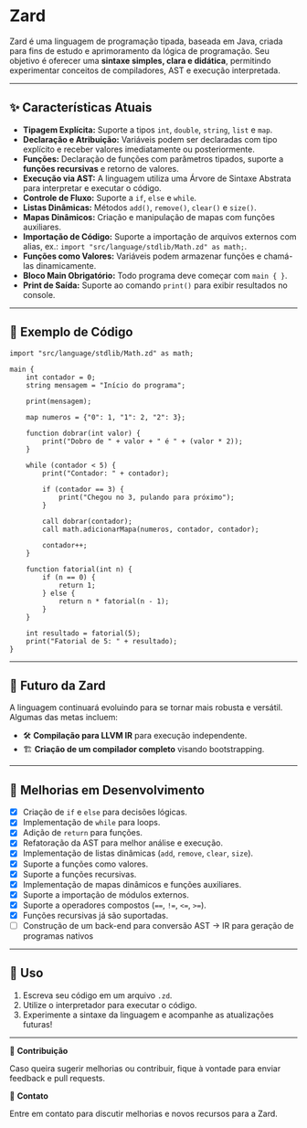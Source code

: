 # Zard

Zard é uma linguagem de programação tipada, baseada em Java, criada para fins de estudo e aprimoramento da lógica de programação. Seu objetivo é oferecer uma **sintaxe simples, clara e didática**, permitindo experimentar conceitos de compiladores, AST e execução interpretada.

---

## ✨ Características Atuais

* **Tipagem Explícita:** Suporte a tipos `int`, `double`, `string`, `list` e `map`.
* **Declaração e Atribuição:** Variáveis podem ser declaradas com tipo explícito e receber valores imediatamente ou posteriormente.
* **Funções:** Declaração de funções com parâmetros tipados, suporte a **funções recursivas** e retorno de valores.
* **Execução via AST:** A linguagem utiliza uma Árvore de Sintaxe Abstrata para interpretar e executar o código.
* **Controle de Fluxo:** Suporte a `if`, `else` e `while`.
* **Listas Dinâmicas:** Métodos `add()`, `remove()`, `clear()` e `size()`.
* **Mapas Dinâmicos:** Criação e manipulação de mapas com funções auxiliares.
* **Importação de Código:** Suporte a importação de arquivos externos com alias, ex.: `import "src/language/stdlib/Math.zd" as math;`.
* **Funções como Valores:** Variáveis podem armazenar funções e chamá-las dinamicamente.
* **Bloco Main Obrigatório:** Todo programa deve começar com `main { }`.
* **Print de Saída:** Suporte ao comando `print()` para exibir resultados no console.

---

## 📝 Exemplo de Código

```zard
import "src/language/stdlib/Math.zd" as math;

main {
    int contador = 0;
    string mensagem = "Início do programa";

    print(mensagem);

    map numeros = {"0": 1, "1": 2, "2": 3};

    function dobrar(int valor) {
        print("Dobro de " + valor + " é " + (valor * 2));
    }

    while (contador < 5) {
        print("Contador: " + contador);

        if (contador == 3) {
            print("Chegou no 3, pulando para próximo");
        }

        call dobrar(contador);
        call math.adicionarMapa(numeros, contador, contador);

        contador++;
    }

    function fatorial(int n) {
        if (n == 0) {
            return 1;
        } else {
            return n * fatorial(n - 1);
        }
    }

    int resultado = fatorial(5);
    print("Fatorial de 5: " + resultado);
}
```

---

## 🚀 Futuro da Zard

A linguagem continuará evoluindo para se tornar mais robusta e versátil. Algumas das metas incluem:
* 🛠 **Compilação para LLVM IR** para execução independente.
* 🏗 **Criação de um compilador completo** visando bootstrapping.

---

## 🔄 Melhorias em Desenvolvimento

* [x] Criação de `if` e `else` para decisões lógicas.
* [x] Implementação de `while` para loops.
* [x] Adição de `return` para funções.
* [x] Refatoração da AST para melhor análise e execução.
* [x] Implementação de listas dinâmicas (`add`, `remove`, `clear`, `size`).
* [x] Suporte a funções como valores.
* [x] Suporte a funções recursivas.
* [x] Implementação de mapas dinâmicos e funções auxiliares.
* [x] Suporte a importação de módulos externos.
* [x] Suporte a operadores compostos (`==`, `!=`, `<=`, `>=`).
* [x] Funções recursivas já são suportadas.
* [ ] Construção de um back-end para conversão AST -> IR para geração de programas nativos
---

## 📂 Uso

1. Escreva seu código em um arquivo `.zd`.
2. Utilize o interpretador para executar o código.
3. Experimente a sintaxe da linguagem e acompanhe as atualizações futuras!

---

🔗 **Contribuição**

Caso queira sugerir melhorias ou contribuir, fique à vontade para enviar feedback e pull requests.

📧 **Contato**

Entre em contato para discutir melhorias e novos recursos para a Zard.
